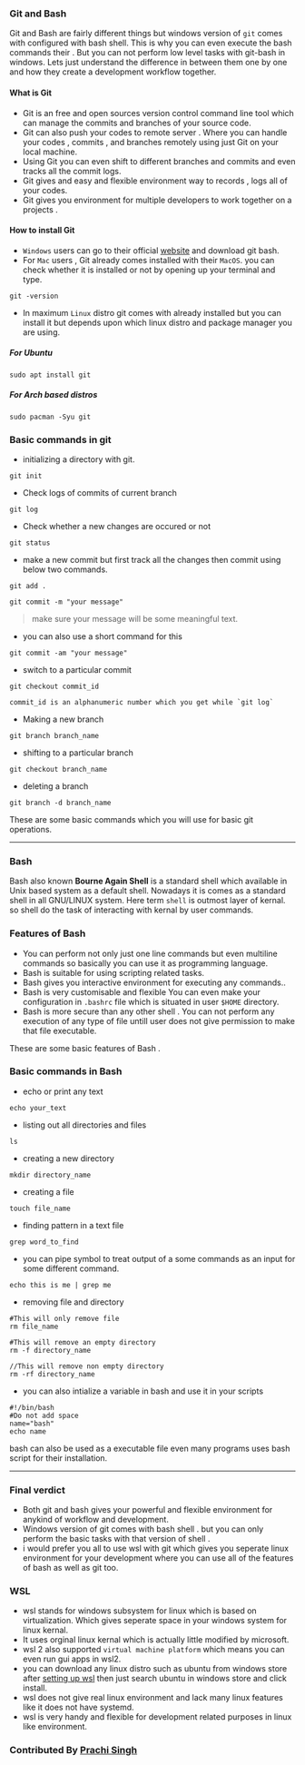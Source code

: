 ### Git and Bash
Git and Bash are fairly different things but windows version of `git` comes with configured with bash shell. This is why  you can even execute the bash commands their . But you can not perform low level tasks with git-bash in windows.
Lets just understand the difference in between them one by one and how they create a development workflow together.

####  What is Git
-  Git is an free and open sources version control command line tool which can manage the commits and branches of your source code. 
- Git can also push your codes to remote server . Where you can handle your codes , commits ,  and branches remotely using just Git on your local machine.
- Using Git you can even shift to different branches and commits and even tracks all the commit logs.
- Git gives and easy and flexible environment way to records , logs all of your codes.
- Git gives you environment for multiple developers to work together on a projects .

#### How to install Git

- `Windows` users can go to their official [website](https://git-scm.com/) and download git bash.
- For `Mac` users , Git already comes installed with their `MacOS`. you can check whether it is installed or not by opening up your terminal and type.
```shell
git -version
```
- In maximum `Linux` distro git comes with already installed  but you can install it but depends upon which linux distro and package manager you are using.

##### For Ubuntu
```shell
sudo apt install git
```
##### For Arch based distros
```shell
sudo pacman -Syu git
```
### Basic commands in git

-  initializing a directory with git.
```shell
git init 
```
- Check logs of commits of current branch
```shell
git log
```
- Check whether a new changes are occured or not
```shell
git status
```
- make a new commit but first track all the changes then commit using below two commands. 
```shell
git add .
```
```shell
git commit -m "your message"
``` 
> make sure your message will be some meaningful text.
- you can also use a short command for this
```shell
git commit -am "your message"
```
- switch to  a particular commit
```shell
git checkout commit_id
```
    commit_id is an alphanumeric number which you get while `git log`
	
- Making a new branch 
```shell
git branch branch_name
```
- shifting to a particular branch
```shell
git checkout branch_name
```
- deleting a branch
```shell
git branch -d branch_name
```
These are some basic commands which you will use for basic git operations.
<hr>

### Bash
Bash also known <b>Bourne Again Shell</b> is a standard shell which available in Unix based system as a default shell. Nowadays it is comes as a standard shell in all GNU/LINUX system. Here term `shell` is outmost layer of kernal. so shell do the task of interacting with kernal by user commands.

### Features of Bash
- You can perform not only just one line commands but even multiline commands so basically you can use it as programming language.
- Bash is suitable for using scripting related tasks.
- Bash gives you interactive environment for executing any commands..
- Bash is very customisable and flexible You can even make your configuration in `.bashrc` file which is situated in user `$HOME` directory.
- Bash is more secure than any other shell . You can not perform any execution of any type of file untill user does not give permission to make that file executable.

These are some basic features of Bash . 

### Basic commands in Bash
- echo or print any text
```shell
echo your_text
```
- listing out all directories and files
```shell
ls
```
- creating a new directory
```shell
mkdir directory_name
```
- creating a file
```shell
touch file_name
```
- finding pattern in a text file
```shell
grep word_to_find
```

- you can pipe symbol to treat output of a some commands as an input for some different command.
```shell
echo this is me | grep me
```
- removing file and directory
```shell
#This will only remove file
rm file_name 
```
```shell
#This will remove an empty directory
rm -f directory_name
```
```shell
//This will remove non empty directory
rm -rf directory_name
```
- you can also intialize a variable in bash and use it in your scripts
```shell
#!/bin/bash
#Do not add space 
name="bash"
echo name
```
bash can also be used as a executable file even many programs uses bash script for their installation.
<hr>

### Final verdict

- Both git and bash gives your powerful and flexible environment for anykind of workflow and development.
- Windows version of git comes with bash shell . but you can only perform the basic tasks with that version of shell .
- i would prefer you all to use wsl with git which gives you seperate linux environment for your development where you can use all of the features of bash as well as git too.

### WSL
- wsl stands for windows subsystem for linux which is based on virtualization. Which gives seperate space in your windows system for linux kernal.
- It uses orginal linux kernal which is actually little modified by microsoft.
- wsl 2 also supported `virtual machine platform` which means you can even run gui apps in wsl2.
- you can download any linux distro such as ubuntu from windows store after [setting up wsl](https://docs.microsoft.com/en-us/windows/wsl/install) then just search ubuntu in windows store and click install.
- wsl does not give real linux environment and lack many linux features like it does not have systemd.
- wsl is very handy and flexible for development related purposes in linux like environment.


### Contributed By [Prachi Singh]("https://github.com/prachi610/)
